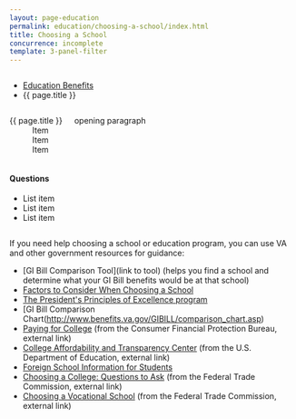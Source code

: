 ```yaml
---
layout: page-education
permalink: education/choosing-a-school/index.html
title: Choosing a School
concurrence: incomplete
template: 3-panel-filter
---
```


<div class="splash" markdown="0">
<div class="row" markdown="0">
<div class="small-12 columns" markdown="0">

<ul class="breadcrumbs" role="menubar" aria-label="Primary">
<li class="parent"><a href="{{ site.url }}/education/">Education Benefits</a></li>
<li class="active">{{ page.title }}</li>
</ul>

</div>
</div>
</div>

<div class="main" role="main" markdown="0">

<div class="section one" markdown="0">
<div class="primary" markdown="0">
<div class="row" markdown="0">
<div class="small-12 medium-8 columns" markdown="0">


<dl class="panel-list plain">
<dt>{{ page.title }}</dt>
<dd>Item</dd>
<dd>Item</dd>
<dd>Item</dd>
</dl>

<p>opening paragraph</p>

</div>

<div class="small-12 medium-4 columns">
<div markdown="0">

<h4 class="highlight">Questions</h4>

<ul class="plain">

<li markdown="1">
List item
</li>

<li markdown="1">
List item
</li>

<li markdown="1">
List item
</li>

</ul>
</div>
</div>
</div>

<div class="row" markdown="0">
<div class="small-12 columns">

<div markdown="1">

If you need help choosing a school or education program, you can use VA and other government resources for guidance:

- [GI Bill Comparison Tool](link to tool) (helps you find a school and determine what your GI Bill benefits would be at that school)
- [Factors to Consider When Choosing a School](http://www.benefits.va.gov/gibill/docs/factsheets/Choosing_a_School.pdf)
- [The President's Principles of Excellence program](http://www.benefits.va.gov/gibill/principles_of_excellence.asp)
- [GI Bill Comparison Chart(http://www.benefits.va.gov/GIBILL/comparison_chart.asp)
- [Paying for College](http://www.consumerfinance.gov/paying-for-college/) (from the Consumer Financial Protection Bureau, external link)
- [College Affordability and Transparency Center](http://collegecost.ed.gov/catc/default.aspx) (from the U.S. Department of Education, external link)
- [Foreign School Information for Students](http://www.benefits.va.gov/gibill/foreign_school_information_for_students.asp)  
- [Choosing a College: Questions to Ask](http://www.consumer.ftc.gov/articles/0395-choosing-college-questions-ask) (from the Federal Trade Commission, external link)
- [Choosing a Vocational School](http://www.consumer.ftc.gov/articles/0241-choosing-vocational-school) (from the Federal Trade Commission, external link)

</div>


</div>
</div>
</div>

</div>

